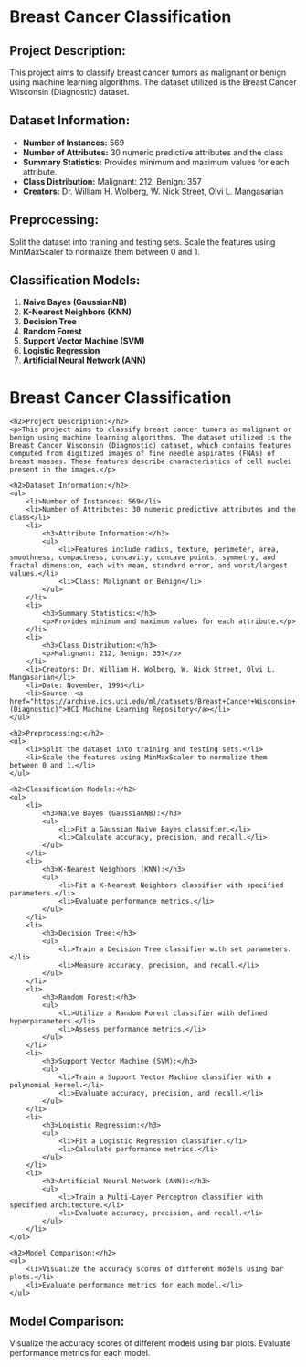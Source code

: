 <h1>Breast Cancer Classification</h1>

<h2>Project Description:</h2>
<p>This project aims to classify breast cancer tumors as malignant or benign using machine learning algorithms. The dataset utilized is the Breast Cancer Wisconsin (Diagnostic) dataset.</p>

<h2>Dataset Information:</h2>
<ul>
  <li><strong>Number of Instances:</strong> 569</li>
  <li><strong>Number of Attributes:</strong> 30 numeric predictive attributes and the class</li>
  <li><strong>Summary Statistics:</strong> Provides minimum and maximum values for each attribute.</li>
  <li><strong>Class Distribution:</strong> Malignant: 212, Benign: 357</li>
  <li><strong>Creators:</strong> Dr. William H. Wolberg, W. Nick Street, Olvi L. Mangasarian</li>
</ul>

<h2>Preprocessing:</h2>
<p>Split the dataset into training and testing sets. Scale the features using MinMaxScaler to normalize them between 0 and 1.</p>

<h2>Classification Models:</h2>
<ol>
  <li><strong>Naive Bayes (GaussianNB)</strong></li>
  <li><strong>K-Nearest Neighbors (KNN)</strong></li>
  <li><strong>Decision Tree</strong></li>
  <li><strong>Random Forest</strong></li>
  <li><strong>Support Vector Machine (SVM)</strong></li>
  <li><strong>Logistic Regression</strong></li>
  <li><strong>Artificial Neural Network (ANN)</strong></li>
</ol>

<!DOCTYPE html>
<html lang="en">
<head>
    <meta charset="UTF-8">
    <meta name="viewport" content="width=device-width, initial-scale=1.0">
    <title>Breast Cancer Classification - README</title>
</head>
<body>
    <h1>Breast Cancer Classification</h1>

    <h2>Project Description:</h2>
    <p>This project aims to classify breast cancer tumors as malignant or benign using machine learning algorithms. The dataset utilized is the Breast Cancer Wisconsin (Diagnostic) dataset, which contains features computed from digitized images of fine needle aspirates (FNAs) of breast masses. These features describe characteristics of cell nuclei present in the images.</p>

    <h2>Dataset Information:</h2>
    <ul>
        <li>Number of Instances: 569</li>
        <li>Number of Attributes: 30 numeric predictive attributes and the class</li>
        <li>
            <h3>Attribute Information:</h3>
            <ul>
                <li>Features include radius, texture, perimeter, area, smoothness, compactness, concavity, concave points, symmetry, and fractal dimension, each with mean, standard error, and worst/largest values.</li>
                <li>Class: Malignant or Benign</li>
            </ul>
        </li>
        <li>
            <h3>Summary Statistics:</h3>
            <p>Provides minimum and maximum values for each attribute.</p>
        </li>
        <li>
            <h3>Class Distribution:</h3>
            <p>Malignant: 212, Benign: 357</p>
        </li>
        <li>Creators: Dr. William H. Wolberg, W. Nick Street, Olvi L. Mangasarian</li>
        <li>Date: November, 1995</li>
        <li>Source: <a href="https://archive.ics.uci.edu/ml/datasets/Breast+Cancer+Wisconsin+(Diagnostic)">UCI Machine Learning Repository</a></li>
    </ul>

    <h2>Preprocessing:</h2>
    <ul>
        <li>Split the dataset into training and testing sets.</li>
        <li>Scale the features using MinMaxScaler to normalize them between 0 and 1.</li>
    </ul>

    <h2>Classification Models:</h2>
    <ol>
        <li>
            <h3>Naive Bayes (GaussianNB):</h3>
            <ul>
                <li>Fit a Gaussian Naive Bayes classifier.</li>
                <li>Calculate accuracy, precision, and recall.</li>
            </ul>
        </li>
        <li>
            <h3>K-Nearest Neighbors (KNN):</h3>
            <ul>
                <li>Fit a K-Nearest Neighbors classifier with specified parameters.</li>
                <li>Evaluate performance metrics.</li>
            </ul>
        </li>
        <li>
            <h3>Decision Tree:</h3>
            <ul>
                <li>Train a Decision Tree classifier with set parameters.</li>
                <li>Measure accuracy, precision, and recall.</li>
            </ul>
        </li>
        <li>
            <h3>Random Forest:</h3>
            <ul>
                <li>Utilize a Random Forest classifier with defined hyperparameters.</li>
                <li>Assess performance metrics.</li>
            </ul>
        </li>
        <li>
            <h3>Support Vector Machine (SVM):</h3>
            <ul>
                <li>Train a Support Vector Machine classifier with a polynomial kernel.</li>
                <li>Evaluate accuracy, precision, and recall.</li>
            </ul>
        </li>
        <li>
            <h3>Logistic Regression:</h3>
            <ul>
                <li>Fit a Logistic Regression classifier.</li>
                <li>Calculate performance metrics.</li>
            </ul>
        </li>
        <li>
            <h3>Artificial Neural Network (ANN):</h3>
            <ul>
                <li>Train a Multi-Layer Perceptron classifier with specified architecture.</li>
                <li>Evaluate accuracy, precision, and recall.</li>
            </ul>
        </li>
    </ol>

    <h2>Model Comparison:</h2>
    <ul>
        <li>Visualize the accuracy scores of different models using bar plots.</li>
        <li>Evaluate performance metrics for each model.</li>
    </ul>
</body>
</html>


<h2>Model Comparison:</h2>
<p>Visualize the accuracy scores of different models using bar plots. Evaluate performance metrics for each model.</p>
